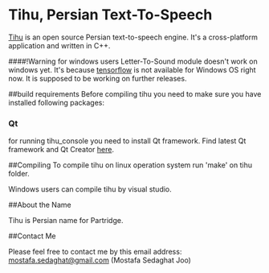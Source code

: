 # Tihu, Persian Text-To-Speech


[Tihu](https://github.com/tihu-nlp/tihu) is an open source Persian text-to-speech engine. It's a cross-platform application and  written in C++. 

####!Warning for windows users
Letter-To-Sound module doesn't work on windows yet. It's because [tensorflow](http://tensorflow.org) is not available for Windows OS right now. It is supposed to be working on further releases.

##build requirements
Before compiling tihu you need to make sure you have installed following packages:
### Qt
for running tihu_console you need to install Qt framework. Find latest Qt framework and Qt Creator [here](https://www.qt.io/).

##Compiling
To compile tihu on linux operation system run 'make' on tihu folder.

Windows users can compile tihu by visual studio.

##About the Name

Tihu is Persian name for Partridge.


##Contact Me

Please feel free to contact me by this email address:
mostafa.sedaghat@gmail.com (Mostafa Sedaghat Joo)
